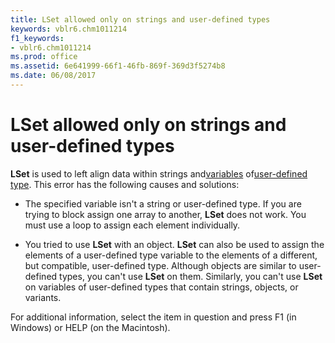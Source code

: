 ```yaml
---
title: LSet allowed only on strings and user-defined types
keywords: vblr6.chm1011214
f1_keywords:
- vblr6.chm1011214
ms.prod: office
ms.assetid: 6e641999-66f1-46fb-869f-369d3f5274b8
ms.date: 06/08/2017
---
```



# LSet allowed only on strings and user-defined types

 **LSet** is used to left align data within strings and[variables](../../Glossary/vbe-glossary.md) of[user-defined type](../../Glossary/vbe-glossary.md). This error has the following causes and solutions:



- The specified variable isn't a string or user-defined type. If you are trying to block assign one array to another,  **LSet** does not work. You must use a loop to assign each element individually.
    
- You tried to use  **LSet** with an object. **LSet** can also be used to assign the elements of a user-defined type variable to the elements of a different, but compatible, user-defined type. Although objects are similar to user-defined types, you can't use **LSet** on them. Similarly, you can't use **LSet** on variables of user-defined types that contain strings, objects, or variants.
    

For additional information, select the item in question and press F1 (in Windows) or HELP (on the Macintosh).

